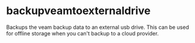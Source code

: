 # backupveamtoexternaldrive
Backups the veam backup data to an external usb drive. This can be used for offline storage when you can't backup to a cloud provider.
